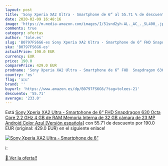 ```yaml
---
layout: post
title: 'Sony Xperia XA2 Ultra - Smartphone de 6“ al 55.71 % de descuento'
date: 2020-02-09 16:48:16
image: 'https://m.media-amazon.com/images/I/51snd2yh-AL._AC_._SL400_.jpg'
comments: true
category: ofertas
author: 'tole.es'
slug: 'B0797FS6G6-es Sony Xperia XA2 Ultra - Smartphone de 6“ FHD Snapdragon...'
sku: 'B0797FS6G6-es'
actualPrice: 190.0 EUR
currency: EUR
price: 190.0
comparePrice: 429.0 EUR
prodname: 'Sony Xperia XA2 Ultra - Smartphone de 6“ FHD  Snapdragon 630  Octa Core 2.2 GHz  4 GB de RAM  Memoria Interna de 32 GB  cámara de 23 MP  Android   Color Azul [Versión española]'
country: 'es'
flag: '🇪🇸'
brand: ''
buyurl: 'https://www.amazon.es/dp/B0797FS6G6/?tag=tolees-21'
descuento: '55.71'
average: '233.0'
---
```


Está [Sony Xperia XA2 Ultra - Smartphone de 6“ FHD  Snapdragon 630  Octa Core 2.2 GHz  4 GB de RAM  Memoria Interna de 32 GB  cámara de 23 MP  Android   Color Azul [Versión española]](https://www.amazon.es/dp/B0797FS6G6/?tag=tolees-21) con 55.71 de descuento por 190.0 EUR (original: 429.0 EUR) en el siguiente enlace!

[![Sony Xperia XA2 Ultra - Smartphone de 6“](https://m.media-amazon.com/images/I/51snd2yh-AL._AC_._SL400_.jpg)](https://www.amazon.es/dp/B0797FS6G6/?tag=tolees-21)

ℹ️:


[🛒 Ver la oferta!!](https://www.amazon.es/dp/B0797FS6G6/?tag=tolees-21)
